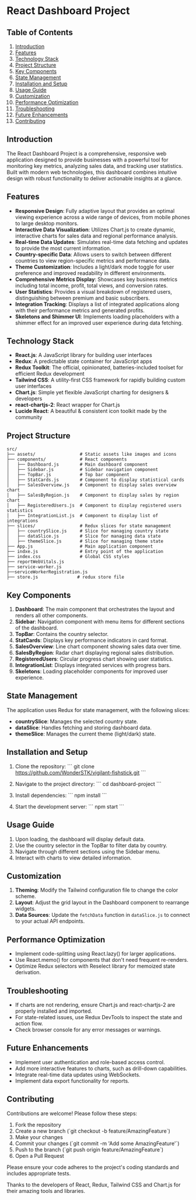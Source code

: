 # React Dashboard Project

## Table of Contents
1. [Introduction](#introduction)
2. [Features](#features)
3. [Technology Stack](#technology-stack)
4. [Project Structure](#project-structure)
5. [Key Components](#key-components)
6. [State Management](#state-management)
7. [Installation and Setup](#installation-and-setup)
8. [Usage Guide](#usage-guide)
9. [Customization](#customization)
10. [Performance Optimization](#performance-optimization)
11. [Troubleshooting](#troubleshooting)
12. [Future Enhancements](#future-enhancements)
13. [Contributing](#contributing)

## Introduction

The React Dashboard Project is a comprehensive, responsive web application designed to provide businesses with a powerful tool for monitoring key metrics, analyzing sales data, and tracking user statistics. Built with modern web technologies, this dashboard combines intuitive design with robust functionality to deliver actionable insights at a glance.

## Features

- **Responsive Design**: Fully adaptive layout that provides an optimal viewing experience across a wide range of devices, from mobile phones to large desktop monitors.
- **Interactive Data Visualization**: Utilizes Chart.js to create dynamic, interactive charts for sales data and regional performance analysis.
- **Real-time Data Updates**: Simulates real-time data fetching and updates to provide the most current information.
- **Country-specific Data**: Allows users to switch between different countries to view region-specific metrics and performance data.
- **Theme Customization**: Includes a light/dark mode toggle for user preference and improved readability in different environments.
- **Comprehensive Metrics Display**: Showcases key business metrics including total income, profit, total views, and conversion rates.
- **User Statistics**: Provides a visual breakdown of registered users, distinguishing between premium and basic subscribers.
- **Integration Tracking**: Displays a list of integrated applications along with their performance metrics and generated profits.
- **Skeletons and Shimmer UI**: Implements loading placeholders with a shimmer effect for an improved user experience during data fetching.

## Technology Stack

- **React.js**: A JavaScript library for building user interfaces
- **Redux**: A predictable state container for JavaScript apps
- **Redux Toolkit**: The official, opinionated, batteries-included toolset for efficient Redux development
- **Tailwind CSS**: A utility-first CSS framework for rapidly building custom user interfaces
- **Chart.js**: Simple yet flexible JavaScript charting for designers & developers
- **react-chartjs-2**: React wrapper for Chart.js
- **Lucide React**: A beautiful & consistent icon toolkit made by the community

## Project Structure

```plaintext
src/
├── assets/                 # Static assets like images and icons
├── components/             # React components
│   ├── Dashboard.js        # Main dashboard component
│   ├── Sidebar.js          # Sidebar navigation component
│   ├── TopBar.js           # Top bar component
│   ├── StatCards.js        # Component to display statistical cards
│   ├── SalesOverview.js    # Component to display sales overview chart
│   ├── SalesByRegion.js    # Component to display sales by region chart
│   ├── RegisteredUsers.js  # Component to display registered users statistics
│   ├── IntegrationList.js  # Component to display list of integrations
├── slices/                 # Redux slices for state management
│   ├── countrySlice.js     # Slice for managing country state
│   ├── dataSlice.js        # Slice for managing data state
│   ├── themeSlice.js       # Slice for managing theme state
├── App.js                  # Main application component
├── indxe.js                # Entry point of the application
├── index.css               # Global CSS styles
├── reportWebVitals.js               
├── service-worker.js               
├──serviceWorkerRegistration.js               
├── store.js               # redux store file 
```

## Key Components

1. **Dashboard**: The main component that orchestrates the layout and renders all other components.
2. **Sidebar**: Navigation component with menu items for different sections of the dashboard.
3. **TopBar**: Contains the country selector.
4. **StatCards**: Displays key performance indicators in card format.
5. **SalesOverview**: Line chart component showing sales data over time.
6. **SalesByRegion**: Radar chart displaying regional sales distribution.
7. **RegisteredUsers**: Circular progress chart showing user statistics.
8. **IntegrationList**: Displays integrated services with progress bars.
9. **Skeletons**: Loading placeholder components for improved user experience.

## State Management

The application uses Redux for state management, with the following slices:

- **countrySlice**: Manages the selected country state.
- **dataSlice**: Handles fetching and storing dashboard data.
- **themeSlice**: Manages the current theme (light/dark) state.

## Installation and Setup

1. Clone the repository:
   \`\`\`
   git clone https://github.com/WonderSTK/vigilant-fishstick.git
   \`\`\`

2. Navigate to the project directory:
   \`\`\`
   cd dashboard-project
   \`\`\`

3. Install dependencies:
   \`\`\`
   npm install
   \`\`\`

4. Start the development server:
   \`\`\`
   npm start
   \`\`\`

## Usage Guide

1. Upon loading, the dashboard will display default data.
2. Use the country selector in the TopBar to filter data by country.
3. Navigate through different sections using the Sidebar menu.
4. Interact with charts to view detailed information.

## Customization

1. **Theming**: Modify the Tailwind configuration file to change the color scheme.
2. **Layout**: Adjust the grid layout in the Dashboard component to rearrange widgets.
3. **Data Sources**: Update the `fetchData` function in `dataSlice.js` to connect to your actual API endpoints.

## Performance Optimization

- Implement code-splitting using React.lazy() for larger applications.
- Use React.memo() for components that don't need frequent re-renders.
- Optimize Redux selectors with Reselect library for memoized state derivation.

## Troubleshooting

- If charts are not rendering, ensure Chart.js and react-chartjs-2 are properly installed and imported.
- For state-related issues, use Redux DevTools to inspect the state and action flow.
- Check browser console for any error messages or warnings.

## Future Enhancements

- Implement user authentication and role-based access control.
- Add more interactive features to charts, such as drill-down capabilities.
- Integrate real-time data updates using WebSockets.
- Implement data export functionality for reports.

## Contributing

Contributions are welcome! Please follow these steps:

1. Fork the repository
2. Create a new branch (\`git checkout -b feature/AmazingFeature\`)
3. Make your changes
4. Commit your changes (\`git commit -m 'Add some AmazingFeature'\`)
5. Push to the branch (\`git push origin feature/AmazingFeature\`)
6. Open a Pull Request

Please ensure your code adheres to the project's coding standards and includes appropriate tests.


Thanks to the developers of React, Redux, Tailwind CSS and Chart.js for their amazing tools and libraries.
